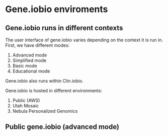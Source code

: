 # Gene.iobio enviroments

## Gene.iobio runs in different contexts

The user interface of gene.iobio varies depending on the context it is run in. First, we have  different modes:

1. Advanced mode
2. Simplified mode
3. Basic mode
4. Educational mode

Gene.iobio also runs within Clin.iobio.

Gene.iobio is hosted in different environments:

1. Public (AWS)
2. Utah Mosaic
3. Nebula Personalized Genomics



## Public gene.iobio (advanced mode)
